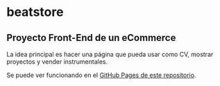 # beatstore

## Proyecto Front-End de un eCommerce

La idea principal es hacer una página que pueda usar como CV, mostrar proyectos y vender instrumentales.

Se puede ver funcionando en el [GitHub Pages de este repositorio](https://kenzaflow.com/beatstore/).
